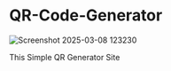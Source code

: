 # QR-Code-Generator
![Screenshot 2025-03-08 123230](https://github.com/user-attachments/assets/388c61eb-3b32-4e28-bbea-a66388f5e554)

This Simple QR Generator Site
